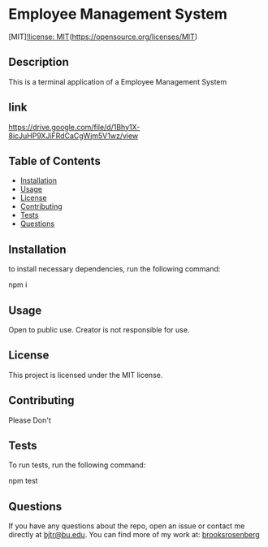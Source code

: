# Employee Management System
  
  [MIT][!license: MIT](https://img.shields.io/badge/License-MIT-yellow.svg)(https://opensource.org/licenses/MIT)
  
 ##  Description
 This is a terminal application of a Employee Management System

 ## link
https://drive.google.com/file/d/1Bhy1X-8icJuHP9XJiFRdCaCgWjm5V1wz/view
 
 ## Table of Contents 
 
 - [Installation](#Installation)
 - [Usage](#Usage)
 - [License](#License)
 - [Contributing](#Contributing)
 - [Tests](#Tests)
 - [Questions](#Questions)
 
 
 ## Installation 
 to install necessary dependencies, run the following command:
 
 npm i
 
 
 ## Usage 
 Open to public use. Creator is not responsible for use.
 
 
 ## License
 This project is licensed under the MIT license.
 
 
 ## Contributing
 Please Don't
 
 
 ## Tests
 To run tests, run the following command:
 
 npm test
 
 ## Questions
 If you have any questions about the repo, open an issue or contact me directly at [bjtr@bu.edu](mailto:bjtr@bu.edu). You can find more of my work at: [brooksrosenberg](https://github.com/brooksrosenberg) 